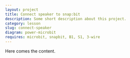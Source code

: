 ```yaml
---
layout: project
title: Connect speaker to snap:bit
description: Some short description about this project.
category: lesson
slug: connect-speaker
diagram: power-microbit
requires: microbit, snapbit, B1, S1, 3-wire
---
```


Here comes the content.